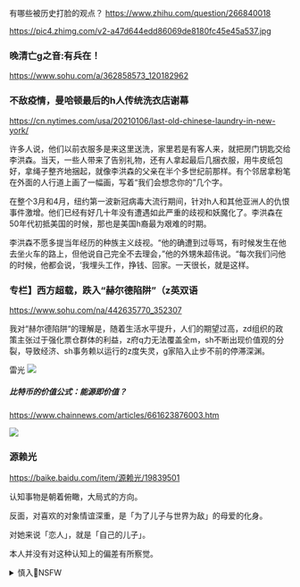 有哪些被历史打脸的观点？
https://www.zhihu.com/question/266840018

https://pic4.zhimg.com/v2-a47d644edd86069de8180fc45e45a537.jpg

### 晚清亡g之音:有兵在！
https://www.sohu.com/a/362858573_120182962

### 不敌疫情，曼哈顿最后的h人传统洗衣店谢幕
https://cn.nytimes.com/usa/20210106/last-old-chinese-laundry-in-new-york/

许多人说，他们以前衣服多是来这里送洗，家里若是有客人来，就把房门钥匙交给李洪森。当天，一些人带来了告别礼物，还有人拿起最后几捆衣服，用牛皮纸包好，拿绳子整齐地捆起，就像李洪森的父亲在半个多世纪前那样。有个邻居拿粉笔在外面的人行道上画了一幅画，写着“我们会想念你的”几个字。

在整个3月和4月，纽约第一波新冠病毒大流行期间，针对h人和其他亚洲人的仇恨事件激增。他们已经有好几十年没有遭遇如此严重的歧视和妖魔化了。李洪森在50年代初抵美国的时候，那也是美国h裔最为艰难的时期。

李洪森不愿多提当年经历的种族主义歧视。“他的确遭到过辱骂，有时候发生在他去坐火车的路上，但他说自己完全不去理会，”他的外甥朱超伟说。“每次我们问他的时候，他都会说，‘我埋头工作，挣钱、回家。一天很长，就是这样。

### 专栏】西方超载，跌入“赫尔德陷阱”（z英双语
https://www.sohu.com/na/442635770_352307

我对“赫尔德陷阱“的理解是，随着生活水平提升，人们的期望过高，zd组织的政策主张过于强化票仓群体的利益，z府q力无法覆盖全m，sh不断出现价值观的分裂，导致经济、sh事务赖以运行的z度失灵，g家陷入止步不前的停滞深渊。

雷光
<img src="https://gimg2.baidu.com/image_search/src=http%3A%2F%2Fpic.90sjimg.com%2Fdesign%2F01%2F38%2F91%2F61%2F591d0ff3a8e7f.png%21%2Ffwfh%2F650x650%2Fquality%2F90%2Funsharp%2Ftrue%2Fcompress%2Ftrue&refer=http%3A%2F%2Fpic.90sjimg.com&app=2002&size=f9999,10000&q=a80&n=0&g=0n&fmt=jpeg">

##### 比特币的价值公式：能源即价值？
https://www.chainnews.com/articles/661623876003.htm

<img src="https://img.chainnews.com/material/images/f0a968cdfd20c12449455f65237a330e.jpg-article">

### 源赖光
https://baike.baidu.com/item/源赖光/19839501

认知事物是朝着俯瞰，大局式的方向。

反面，对喜欢的对象情谊深重，是「为了儿子与世界为敌」的母爱的化身。

对她来说「恋人」，就是「自己的儿子」。

本人并没有对这种认知上的偏差有所察觉。

<details><summary>慎入🔞NSFW</summary>

Not Safe For Work
<img src="https://upload.wikimedia.org/wikipedia/commons/thumb/d/d3/Biohazard_Symbol_Specification.png/210px-Biohazard_Symbol_Specification.png">

<details><summary><b>风险自理Use At Your Own Risk🈲</summary>

### 疫情新常态下，zg版本的“自由
https://cn.nytimes.com/business/20210105/china-covid19-freedom/

这场疫情颠覆了许多认知，包括自由的概念。zggm没有言l自由、信仰自由或是免于恐惧的自由——这是富兰克林·D·罗斯福(Franklin D. Roosevelt)总统提出的四项自由中的三项——但他们可以自由走动，

zg的行动自由，是以牺牲几乎所有其他形式的自由为代价的。
在疫情暴发之初，z府采取了极端的s会控z措施，将人q分隔——这都是m主z府力所不及的办法。
“事实上，zgz府对待病毒的方式跟对待其他问题有很多相似之处，”加利福尼亚州退休律师霍华德·赵(Howard Chao)说，他对太平洋两岸的初创企业都有投资。
“那就是一刀切的办法：只要把问题彻底解决就行，”他说。“就病毒而言，也许这不是太坏的事。但就某些其他问题而言，可能就不是那么好的事了。

### 两名世卫专家抗体阳性未顺利访h，原计划前往武h对新冠溯y
https://www.fx168.com/fx168_t/2101/4573277.shtml

### 世卫称zg未向调查病dy头专家批出签证　谭德塞失望
http://hk.stock.hexun.com/2021-01-06/202766954.html

</details>
</details>
